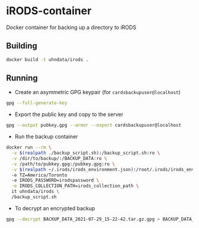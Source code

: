 # iRODS-container

Docker container for backing up a directory to iRODS

Building
--------

```bash
docker build -t uhndata/irods .
```

Running
-------

- Create an asymmetric GPG keypair (for `cardsbackupuser@localhost`)

```bash
gpg --full-generate-key
```

- Export the public key and copy to the server

```bash
gpg --output pubkey.gpg --armor --export cardsbackupuser@localhost
```

- Run the backup container

```bash
docker run --rm \
  -v $(realpath ./backup_script.sh):/backup_script.sh:ro \
  -v /dir/to/backup/:/BACKUP_DATA:ro \
  -v /path/to/pubkey.gpg:/pubkey.gpg:ro \
  -v $(realpath ~/.irods/irods_environment.json):/root/.irods/irods_environment.json:ro
  -e TZ=America/Toronto
  -e IRODS_PASSWORD=irodspassword \
  -e IRODS_COLLECTION_PATH=irods_collection_path \
  it uhndata/irods \
  /backup_script.sh
```

- To decrypt an encrypted backup

```bash
gpg --decrypt BACKUP_DATA_2021-07-29_15-22-42.tar.gz.gpg > BACKUP_DATA_2021-07-29_15-22-42.tar.gz
```
